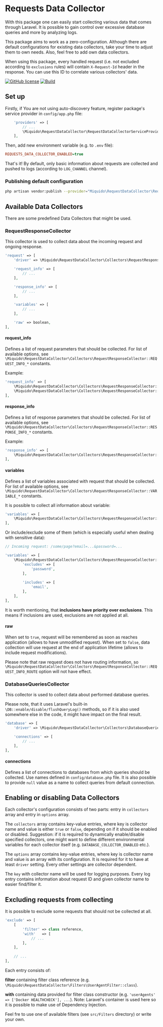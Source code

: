 # Requests Data Collector

With this package one can easily start collecting various data that comes through Laravel. It is possible to gain control over excessive database queries and more by analyzing logs.

This package aims to work as a zero-configuration. Although there are default configurations for existing data collectors, take your time to adjust them to own needs. Also, feel free to add own data collectors.

When using this package, every handled request (i.e. not excluded according to `exclusions` rules) will contain `X-Request-Id` header in the response. You can use this ID to correlate various collectors' data.

[![GitHub license](https://img.shields.io/badge/license-Apache2.0-brightgreen.svg)](https://github.com/miquido/request-data-collector/blob/master/LICENSE)
[![Build](https://travis-ci.org/miquido/request-data-collector.svg?branch=master)](https://travis-ci.org/miquido/request-data-collector)

## Set up
Firstly, if You are not using auto-discovery feature, register package's service provider in `config/app.php` file:

```php
	'providers' => [
		// ...
		\Miquido\RequestDataCollector\RequestDataCollectorServiceProvider,
	],
```

Then, add new environment variable (e.g. to `.env` file):

```ini
REQUESTS_DATA_COLLECTOR_ENABLED=true
```

That's it! By default, only basic information about requests are collected and pushed to logs (according to `LOG_CHANNEL` channel).

### Publishing default configuration

```bash
php artisan vendor:publish --provider="Miquido\RequestDataCollector\RequestDataCollectorServiceProvider"
```

## Available Data Collectors

There are some predefined Data Collectors that might be used.

### RequestResponseCollector

This collector is used to collect data about the incoming request and ongoing response.

```php
'request' => [
	'driver' => \Miquido\RequestDataCollector\Collectors\RequestResponseCollector::class,

	'request_info' => [
		// ...
	],

	'response_info' => [
		// ...
	],

	'variables' => [
		// ...
	],

	'raw' => boolean,
],
```

#### request_info

Defines a list of request parameters that should be collected. For list of available options, see `\Miquido\RequestDataCollector\Collectors\RequestResponseCollector::REQUEST_INFO_*` constants.

Example:

```php
'request_info' => [
	\Miquido\RequestDataCollector\Collectors\RequestResponseCollector::REQUEST_INFO_REAL_METHOD,
	\Miquido\RequestDataCollector\Collectors\RequestResponseCollector::REQUEST_INFO_PATH_INFO,
],
```

#### response_info

Defines a list of response parameters that should be collected. For list of available options, see `\Miquido\RequestDataCollector\Collectors\RequestResponseCollector::RESPONSE_INFO_*` constants.

Example:

```php
'response_info' => [
	\Miquido\RequestDataCollector\Collectors\RequestResponseCollector::RESPONSE_INFO_HTTP_STATUS_CODE,
],
```

#### variables

Defines a list of variables associated with request that should be collected. For list of available options, see `\Miquido\RequestDataCollector\Collectors\RequestResponseCollector::VARIABLE_*` constants.

It is possible to collect all information about variable:

```php
'variables' => [
	\Miquido\RequestDataCollector\Collectors\RequestResponseCollector::VARIABLE_GET,
],
```

Or include/exclude some of them (which is especially useful when dealing with sensitive data):

```php
// Incoming request: /some/page?email=...&password=...

'variables' => [
	\Miquido\RequestDataCollector\Collectors\RequestResponseCollector::VARIABLE_GET => [
		'excludes' => [
			'password',
		],
		
		'includes' => [
			'email',
		],
	],
],
```

It is worth mentioning, that **inclusions have priority over exclusions**. This means if inclusions are used, exclusions are not applied at all.

#### raw

When set to `true`, request will be remembered as soon as reaches application (allows to have unmodified request).
When set to `false`, data collection will use request at the end of application lifetime (allows to include request modifications).

Please note that raw request does not have routing information, so `\Miquido\RequestDataCollector\Collectors\RequestResponseCollector::REQUEST_INFO_ROUTE` option will not have effect.

### DatabaseQueriesCollector

This collector is used to collect data about performed database queries.

Please note, that it uses Laravel's built-in `\DB::enable/disable/flushQueryLog()` methods, so if it is also used somewhere else in the code, it might have impact on the final result.

```php
'database' => [
	'driver' => \Miquido\RequestDataCollector\Collectors\DatabaseQueriesCollector::class,

	'connections' => [
		// ...
	],
],
```

#### connections

Defines a list of connections to databases from which queries should be collected. Use names defined in `config/database.php` file. It is also possible to provide `null` value as a name to collect queries from default connection.

## Enabling or disabling Data Collectors

Each collector's configuration consists of two parts: entry in `collectors` array and entry in `options` array.

The `collectors` array contains key-value entries, where key is collector name and value is either `true` or `false`, depending on if it should be enabled or disabled. Suggestion: if it is required to dynamically enable/disable specified collectors, one might want to define different environmental variables for each collector itself (e.g. `DATABASE_COLLECTOR_ENABLED` etc.).

The `options` array contains key-value entries, where key is collector name and value is an array with its configuration. It is required for it to have at least `driver` setting. Every other settings are collector dependent.

The `key` with collector name will be used for logging purposes. Every log entry contains information about request ID and given collector name to easier find/filter it.

## Excluding requests from collecting

It is possible to exclude some requests that should not be collected at all.

```php
'exclude' => [
	[
		'filter' => class reference,
		'with'   => [
			// ...
		],
	],
	
	// ...
],
```

Each entry consists of:

**filter** containing filter class reference (e.g. `\Miquido\RequestDataCollector\Filters\UserAgentFilter::class`).

**with** containing data provided for filter class constructor (e.g. `'userAgents' => ['Docker HEALTHCHECK'], ...`). Note: Laravel's container is used here so it is possible to make use of Dependency Injection.

Feel fre to use one of available filters (see `src/Filters` directory) or write your own.
